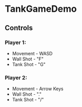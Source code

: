# TankGameDemo
## Controls


### Player 1:
- Movement - WASD 
- Wall Shot - "F" 
- Tank Shot - "G"

### Player 2:
- Movement - Arrow Keys 
- Wall Shot - "." 
- Tank Shot - "/"



